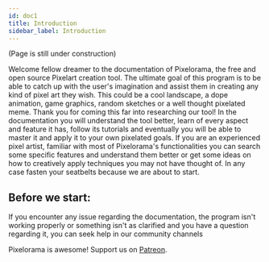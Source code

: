 ```yaml
---
id: doc1
title: Introduction
sidebar_label: Introduction
---
```

(Page is still under construction)

Welcome fellow dreamer to the documentation of Pixelorama, the free and open source Pixelart creation tool. The ultimate goal of this program is to be able to catch up with the user's imagination and assist them in creating any kind of pixel art they wish. This could be a cool landscape, a dope animation, game graphics, random sketches or a well thought pixelated meme. Thank you for coming this far into researching our tool!
In the documentation you will understand the tool better, learn of every aspect and feature it has, follow its tutorials and eventually you will be able to master it and apply it to your own pixelated goals. If you are an experienced pixel artist, familiar with most of Pixelorama's functionalities you can search some specific features and understand them better or get some ideas on how to creatively apply techniques you may not have thought of. In any case fasten your seatbelts because we are about to start.

## Before we start:

If you encounter any issue regarding the documentation, the program isn't working properly or something isn't as clarified and you have a question regarding it, you can seek help in our community channels

Pixelorama is awesome! Support us on [Patreon](https://patreon.com/OramaInteractive).